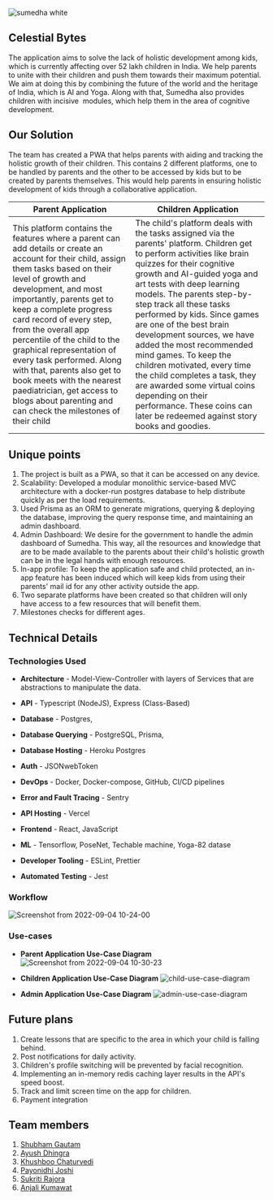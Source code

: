 ![sumedha white](https://user-images.githubusercontent.com/87890532/186890755-f650d53d-f99c-4c8d-b90f-d313dadd58eb.png)

## Celestial Bytes
The application aims to solve the lack of
 holistic development among kids, which is currently affecting over 52 lakh children in India. We help parents to unite with their children and push them towards their maximum potential. We aim at doing this by combining the future of the world and the heritage of India, which is AI and Yoga. Along with that, Sumedha also provides children with incisive  modules, which help them in the area of cognitive development.

## Our Solution
The team has created a PWA that helps parents with aiding and tracking the holistic growth of their children. This contains 2 different platforms, one to be handled by parents and the other to be accessed by kids but to be created by parents themselves. This would help parents in ensuring holistic development of kids through a collaborative application.

| Parent Application                                                                                                                                                                                                                                                                                                                                                                                                                                                                                                                        | Children Application                                                                                                                                                                                                                                                                                                                                                                                                                                                                                                                                                                                                 |
|-------------------------------------------------------------------------------------------------------------------------------------------------------------------------------------------------------------------------------------------------------------------------------------------------------------------------------------------------------------------------------------------------------------------------------------------------------------------------------------------------------------------------------------------|----------------------------------------------------------------------------------------------------------------------------------------------------------------------------------------------------------------------------------------------------------------------------------------------------------------------------------------------------------------------------------------------------------------------------------------------------------------------------------------------------------------------------------------------------------------------------------------------------------------------|
| This platform contains the features where a parent can add details or create an account for their child, assign them tasks based on their level of growth and development, and most importantly, parents get to keep a complete progress card record of every step, from the overall app percentile of the child to the graphical representation of every task performed. Along with that, parents also get to book meets with the nearest paediatrician, get access to blogs about parenting and can check the milestones of their child | The child's platform deals with the tasks assigned via the parents' platform. Children get to perform activities like brain quizzes for their cognitive growth and AI-guided yoga and art tests with deep learning models. The parents step-by-step track all these tasks performed by kids. Since games are one of the best brain development sources, we have added the most recommended mind games. To keep the children motivated, every time the child completes a task, they are awarded some virtual coins depending on their performance. These coins can later be redeemed against story books and goodies. |

## Unique points
1. The project is built as a PWA, so that it can be accessed on any device.
2. Scalability: Developed a modular monolithic service-based MVC architecture with a docker-run postgres database to help distribute
quickly as per the load requirements.
3. Used Prisma as an ORM to generate migrations, querying & deploying the database, improving the query response
time, and maintaining an admin dashboard.
3. Admin Dashboard: We desire for the government to handle the admin dashboard of Sumedha. This way, all the resources and knowledge that are to be made available to the parents about their child's holistic growth can be in the legal hands with enough resources.
4. In-app profile: To keep the application safe and child protected, an in-app feature has been induced which will keep kids from using their parents' mail id for any other activity outside the app.
5. Two separate platforms have been created so that children will only have access to a few resources that will benefit them.
6. Milestones checks for different ages.

## Technical Details

### Technologies Used
* **Architecture** - Model-View-Controller with layers of Services that are abstractions to manipulate the data.
* **API** - Typescript (NodeJS), Express (Class-Based)
* **Database** - Postgres, 
* **Database Querying** - PostgreSQL, Prisma, 
* **Database Hosting** - Heroku Postgres
* **Auth** - JSONwebToken
* **DevOps** - Docker, Docker-compose, GitHub, CI/CD pipelines
* **Error and Fault Tracing** - Sentry
* **API Hosting** - Vercel

* **Frontend** - React, JavaScript
* **ML** - Tensorflow, PoseNet, Techable machine, Yoga-82 datase
* **Developer Tooling** - ESLint, Prettier
* **Automated Testing** - Jest

### Workflow
![Screenshot from 2022-09-04 10-24-00](https://user-images.githubusercontent.com/34435822/188298113-ef52dfcf-ddb8-4db3-9d4d-e965745524ca.png)

### Use-cases

* **Parent Application Use-Case Diagram**
![Screenshot from 2022-09-04 10-30-23](https://user-images.githubusercontent.com/34435822/188298230-3263693f-5ea8-4a46-bc05-16203b3d4102.png)

* **Children Application Use-Case Diagram**
![child-use-case-diagram](https://user-images.githubusercontent.com/34435822/188298241-85f40a83-b160-4740-9727-35d4cfd61a9c.png)

* **Admin Application Use-Case Diagram**
![admin-use-case-diagram](https://user-images.githubusercontent.com/34435822/188298259-771c47e5-d51a-4b97-85c9-793d6d54cef3.png)


## Future plans
1. Create lessons that are specific to the area in which your child is falling behind.
2. Post notifications for daily activity.
3. Children's profile switching will be prevented by facial recognition.
4. Implementing an in-memory redis caching layer results in the API's speed boost.
5. Track and limit screen time on the app for children.
6. Payment integration

## Team members
1. [Shubham Gautam](https://github.com/ishubham21)
2. [Ayush Dhingra](https://github.com/adayush)
3. [Khushboo Chaturvedi](https://github.com/khush2706)
4. [Payonidhi Joshi](https://github.com/payonidhi)
5. [Sukriti Rajora](https://github.com/SukritiR29)
6. [Anjali Kumawat](https://github.com/anjalikumawat2002)
